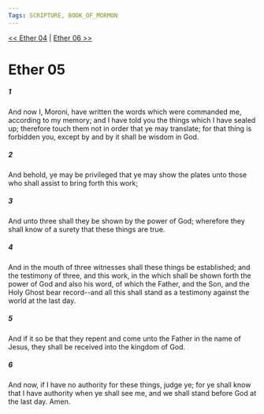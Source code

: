 ```yaml
---
Tags: SCRIPTURE, BOOK_OF_MORMON
---
```


[<< Ether 04](BOOK_OF_MORMON/14_Ether/Ether_04.md) | [Ether 06 >>](BOOK_OF_MORMON/14_Ether/Ether_06.md)

# Ether 05

##### 1
 And now I, Moroni, have written the words which were commanded me, according to my memory; and I have told you the things which I have sealed up; therefore touch them not in order that ye may translate; for that thing is forbidden you, except by and by it shall be wisdom in God.
##### 2
 And behold, ye may be privileged that ye may show the plates unto those who shall assist to bring forth this work;
##### 3
 And unto three shall they be shown by the power of God; wherefore they shall know of a surety that these things are true.
##### 4
 And in the mouth of three witnesses shall these things be established; and the testimony of three, and this work, in the which shall be shown forth the power of God and also his word, of which the Father, and the Son, and the Holy Ghost bear record--and all this shall stand as a testimony against the world at the last day.
##### 5
 And if it so be that they repent and come unto the Father in the name of Jesus, they shall be received into the kingdom of God.
##### 6
 And now, if I have no authority for these things, judge ye; for ye shall know that I have authority when ye shall see me, and we shall stand before God at the last day. Amen.

